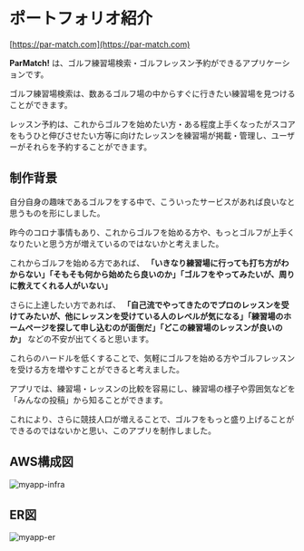 # ポートフォリオ紹介
[https://par-match.com](https://par-match.com)

 __ParMatch!__ は、ゴルフ練習場検索・ゴルフレッスン予約ができるアプリケーションです。
 
ゴルフ練習場検索は、数あるゴルフ場の中からすぐに行きたい練習場を見つけることができます。
 
レッスン予約は、これからゴルフを始めたい方・ある程度上手くなったがスコアをもうひと伸びさせたい方等に向けたレッスンを練習場が掲載・管理し、ユーザーがそれらを予約することができます。

## 制作背景
自分自身の趣味であるゴルフをする中で、こういったサービスがあれば良いなと思うものを形にしました。

昨今のコロナ事情もあり、これからゴルフを始める方や、もっとゴルフが上手くなりたいと思う方が増えているのではないかと考えました。

これからゴルフを始める方であれば、 **「いきなり練習場に行っても打ち方がわからない」「そもそも何から始めたら良いのか」「ゴルフをやってみたいが、周りに教えてくれる人がいない」**

 さらに上達したい方であれば、 **「自己流でやってきたのでプロのレッスンを受けてみたいが、他にレッスンを受けている人のレベルが気になる」「練習場のホームページを探して申し込むのが面倒だ」「どこの練習場のレッスンが良いのか」**
などの不安が出てくると思います。

これらのハードルを低くすることで、気軽にゴルフを始める方やゴルフレッスンを受ける方を増やすことができると考えました。

アプリでは、練習場・レッスンの比較を容易にし、練習場の様子や雰囲気などを「みんなの投稿」から知ることができます。

これにより、さらに競技人口が増えることで、ゴルフをもっと盛り上げることができるのではないかと思い、このアプリを制作しました。

## AWS構成図
 ![myapp-infra](https://user-images.githubusercontent.com/86819225/187244045-3287bf31-27a9-439c-902d-71c18d3043d3.svg)

## ER図 
![myapp-er](https://user-images.githubusercontent.com/86819225/187250782-bd44e2ba-a6a8-4718-ba47-7638842054fb.svg)
